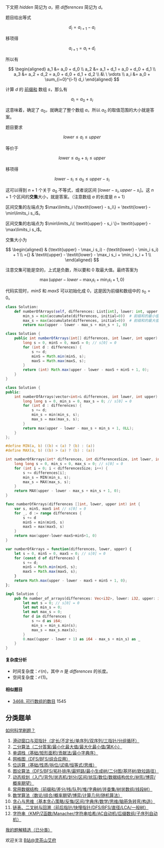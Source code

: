 下文把 $\textit{hidden}$ 简记为 $a$，把 $\textit{differences}$ 简记为 $d$。

题目给出等式

$$
d_i = a_{i+1} - a_i
$$

移项得

$$
a_{i+1} = a_i + d_i
$$

所以有

$$
\begin{aligned}
a_1 &= a_0 + d_0     \\
a_2 &= a_1 + d_1 = a_0 + d_0 + d_1    \\
a_3 &= a_2 + d_2 = a_0 + d_0 + d_1 + d_2   \\
&\ \ \vdots \\
a_i &= a_0 + \sum_{i=0}^{i-1} d_i
\end{aligned}
$$

计算 $d$ 的 [前缀和](https://leetcode.cn/problems/range-sum-query-immutable/solution/qian-zhui-he-ji-qi-kuo-zhan-fu-ti-dan-py-vaar/) 数组 $s$，那么有

$$
a_i = a_0 + s_i
$$

这意味着，确定了 $a_0$，就确定了整个数组 $a$。所以 $a_0$ 的取值范围的大小就是答案。

题目要求

$$
\textit{lower}\le a_i\le \textit{upper}
$$

等价于

$$
\textit{lower}\le a_0 + s_i \le \textit{upper}
$$

移项得

$$
\textit{lower} - s_i \le a_0 \le \textit{upper} - s_i
$$

这可以得到 $n+1$ 个关于 $a_0$ 不等式，或者说区间 $[\textit{lower} - s_i,\textit{upper} - s_i]$。这 $n+1$ 个区间的**交集**大小，就是答案。（注意数组 $a$ 的长度是 $n+1$）

区间交集的左端点为 $\max\limits_i \{\textit{lower} - s_i\} = \textit{lower} - \min\limits_i s_i$。

区间交集的右端点为 $\min\limits_i\{ \textit{upper} - s_i \}= \textit{upper} - \max\limits_i s_i$。

交集大小为

$$
\begin{aligned}
    & (\textit{upper} - \max_i s_i) - (\textit{lower} - \min_i s_i) + 1      \\
={} & \textit{upper} - \textit{lower} -  \max_i s_i + \min_i s_i + 1     \\
\end{aligned}
$$

注意交集可能是空的，上式是负数，所以要和 $0$ 取最大值。最终答案为

$$
\max(\textit{upper} - \textit{lower} -  \max_i s_i + \min_i s_i + 1, 0)
$$

代码实现时，$\textit{minS}$ 和 $\textit{maxS}$ 可以初始化成 $0$，这是因为前缀和数组中的 $s_0=0$。

```py [sol-Python3]
class Solution:
    def numberOfArrays(self, differences: List[int], lower: int, upper: int) -> int:
        min_s = min(accumulate(differences, initial=0))  # 前缀和的最小值
        max_s = max(accumulate(differences, initial=0))  # 前缀和的最大值
        return max(upper - lower - max_s + min_s + 1, 0)
```

```java [sol-Java]
class Solution {
    public int numberOfArrays(int[] differences, int lower, int upper) {
        long s = 0, minS = 0, maxS = 0; // s[0] = 0
        for (int d : differences) {
            s += d;
            minS = Math.min(minS, s);
            maxS = Math.max(maxS, s);
        }
        return (int) Math.max(upper - lower - maxS + minS + 1, 0);
    }
}
```

```cpp [sol-C++]
class Solution {
public:
    int numberOfArrays(vector<int>& differences, int lower, int upper) {
        long long s = 0, min_s = 0, max_s = 0; // s[0] = 0
        for (int d : differences) {
            s += d;
            min_s = min(min_s, s);
            max_s = max(max_s, s);
        }
        return max(upper - lower - max_s + min_s + 1, 0LL);
    }
};
```

```c [sol-C]
#define MIN(a, b) ((b) < (a) ? (b) : (a))
#define MAX(a, b) ((b) > (a) ? (b) : (a))

int numberOfArrays(int* differences, int differencesSize, int lower, int upper) {
    long long s = 0, min_s = 0, max_s = 0; // s[0] = 0
    for (int i = 0; i < differencesSize; i++) {
        s += differences[i];
        min_s = MIN(min_s, s);
        max_s = MAX(max_s, s);
    }
    return MAX(upper - lower - max_s + min_s + 1, 0);
}
```

```go [sol-Go]
func numberOfArrays(differences []int, lower, upper int) int {
    var s, minS, maxS int // s[0] = 0
    for _, d := range differences {
        s += d
        minS = min(minS, s)
        maxS = max(maxS, s)
    }
    return max(upper-lower-maxS+minS+1, 0)
}
```

```js [sol-JavaScript]
var numberOfArrays = function(differences, lower, upper) {
    let s = 0, minS = 0, maxS = 0; // s[0] = 0
    for (const d of differences) {
        s += d;
        minS = Math.min(minS, s);
        maxS = Math.max(maxS, s);
    }
    return Math.max(upper - lower - maxS + minS + 1, 0);
};
```

```rust [sol-Rust]
impl Solution {
    pub fn number_of_arrays(differences: Vec<i32>, lower: i32, upper: i32) -> i32 {
        let mut s = 0; // s[0] = 0
        let mut min_s = 0;
        let mut max_s = 0;
        for d in differences {
            s += d as i64;
            min_s = min_s.min(s);
            max_s = max_s.max(s);
        }
        0.max((upper - lower + 1) as i64 - max_s + min_s) as _
    }
}
```

#### 复杂度分析

- 时间复杂度：$\mathcal{O}(n)$，其中 $n$ 是 $\textit{differences}$ 的长度。
- 空间复杂度：$\mathcal{O}(1)$。

#### 相似题目

- [3468. 可行数组的数目](https://leetcode.cn/problems/find-the-number-of-copy-arrays/) 1545

## 分类题单

[如何科学刷题？](https://leetcode.cn/circle/discuss/RvFUtj/)

1. [滑动窗口与双指针（定长/不定长/单序列/双序列/三指针/分组循环）](https://leetcode.cn/circle/discuss/0viNMK/)
2. [二分算法（二分答案/最小化最大值/最大化最小值/第K小）](https://leetcode.cn/circle/discuss/SqopEo/)
3. [单调栈（基础/矩形面积/贡献法/最小字典序）](https://leetcode.cn/circle/discuss/9oZFK9/)
4. [网格图（DFS/BFS/综合应用）](https://leetcode.cn/circle/discuss/YiXPXW/)
5. [位运算（基础/性质/拆位/试填/恒等式/思维）](https://leetcode.cn/circle/discuss/dHn9Vk/)
6. [图论算法（DFS/BFS/拓扑排序/最短路/最小生成树/二分图/基环树/欧拉路径）](https://leetcode.cn/circle/discuss/01LUak/)
7. [动态规划（入门/背包/状态机/划分/区间/状压/数位/数据结构优化/树形/博弈/概率期望）](https://leetcode.cn/circle/discuss/tXLS3i/)
8. [常用数据结构（前缀和/差分/栈/队列/堆/字典树/并查集/树状数组/线段树）](https://leetcode.cn/circle/discuss/mOr1u6/)
9. [数学算法（数论/组合/概率期望/博弈/计算几何/随机算法）](https://leetcode.cn/circle/discuss/IYT3ss/)
10. [贪心与思维（基本贪心策略/反悔/区间/字典序/数学/思维/脑筋急转弯/构造）](https://leetcode.cn/circle/discuss/g6KTKL/)
11. [链表、二叉树与回溯（前后指针/快慢指针/DFS/BFS/直径/LCA/一般树）](https://leetcode.cn/circle/discuss/K0n2gO/)
12. [字符串（KMP/Z函数/Manacher/字符串哈希/AC自动机/后缀数组/子序列自动机）](https://leetcode.cn/circle/discuss/SJFwQI/)

[我的题解精选（已分类）](https://github.com/EndlessCheng/codeforces-go/blob/master/leetcode/SOLUTIONS.md)

欢迎关注 [B站@灵茶山艾府](https://space.bilibili.com/206214)
